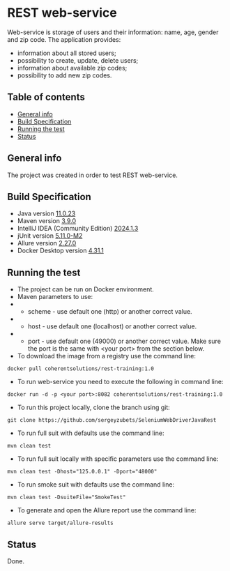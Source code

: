 # REST web-service
Web-service is storage of users and their information: name, age, gender and zip code. The application provides:
* information about all stored users;
* possibility to create, update, delete users;
* information about available zip codes;
* possibility to add new zip codes.
## Table of contents
* [General info](#general-info)
* [Build Specification](#build-specification)
* [Running the test](#running-the-test)
* [Status](#status)
## General info
The project was created in order to test REST web-service.
## Build Specification
* Java version [11.0.23](https://www.oracle.com/pl/java/technologies/javase/jdk11-archive-downloads.html)
* Maven version [3.9.0](https://maven.apache.org/docs/3.9.0/release-notes.html)
* IntelliJ IDEA (Community Edition) [2024.1.3](https://www.jetbrains.com/idea/download)
* jUnit version [5.11.0-M2](https://mvnrepository.com/artifact/org.junit/junit-bom)
* Allure version [2.27.0](https://mvnrepository.com/artifact/io.qameta.allure/allure-junit5)
* Docker Desktop version [4.31.1](https://www.docker.com/products/docker-desktop/)
## Running the test
* The project can be run on Docker environment.
* Maven parameters to use:
* *  scheme - use default one (http) or another correct value.
* *  host - use default one (localhost) or another correct value.
* *  port - use default one (49000) or another correct value. Make sure the port is the same with \<your port> from the section below.
* To download the image from a registry use the command line:
```
docker pull coherentsolutions/rest-training:1.0
```
* To run web-service you need to execute the following in command line:
```
docker run -d -p <your port>:8082 coherentsolutions/rest-training:1.0
```
* To run this project locally, clone the branch using git:
```
git clone https://github.com/sergeyzubets/SeleniumWebDriverJavaRest
```
* To run full suit with defaults use the command line:
```
mvn clean test
```
* To run full suit locally with specific parameters use the command line:
```
mvn clean test -Dhost="125.0.0.1" -Dport="48000"
```
* To run smoke suit with defaults use the command line:
```
mvn clean test -DsuiteFile="SmokeTest"
```
* To generate and open the Allure report use the command line:
```
allure serve target/allure-results   
```
## Status
Done.